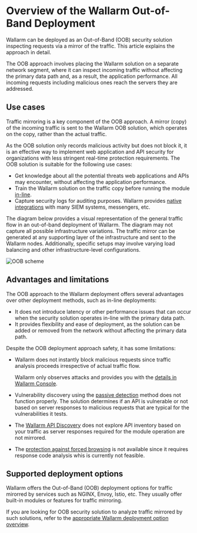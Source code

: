 # Overview of the Wallarm Out-of-Band Deployment

Wallarm can be deployed as an Out-of-Band (OOB) security solution inspecting requests via a mirror of the traffic. This article explains the approach in detail.

The OOB approach involves placing the Wallarm solution on a separate network segment, where it can inspect incoming traffic without affecting the primary data path and, as a result, the application performance. All incoming requests including malicious ones reach the servers they are addressed.

## Use cases

Traffic mirroring is a key component of the OOB approach. A mirror (copy) of the incoming traffic is sent to the Wallarm OOB solution, which operates on the copy, rather than the actual traffic.

As the OOB solution only records malicious activity but does not block it, it is an effective way to implement web application and API security for organizations with less stringent real-time protection requirements. The OOB solution is suitable for the following use cases:

* Get knowledge about all the potential threats web applications and APIs may encounter, without affecting the application performance.
* Train the Wallarm solution on the traffic copy before running the module [in-line](../inline/overview.md).
* Capture security logs for auditing purposes. Wallarm provides [native integrations](../../user-guides/settings/integrations/integrations-intro.md) with many SIEM systems, messengers, etc.

The diagram below provides a visual representation of the general traffic flow in an out-of-band deployment of Wallarm. The diagram may not capture all possible infrastructure variations. The traffic mirror can be generated at any supporting layer of the infrastructure and sent to the Wallarm nodes. Additionally, specific setups may involve varying load balancing and other infrastructure-level configurations.

![OOB scheme](../../images/waf-installation/oob/wallarm-oob-deployment-scheme.png)

## Advantages and limitations

The OOB approach to the Wallarm deployment offers several advantages over other deployment methods, such as in-line deployments:

* It does not introduce latency or other performance issues that can occur when the security solution operates in-line with the primary data path. 
* It provides flexibility and ease of deployment, as the solution can be added or removed from the network without affecting the primary data path.

Despite the OOB deployment approach safety, it has some limitations:

* Wallarm does not instantly block malicious requests since traffic analysis proceeds irrespective of actual traffic flow.

    Wallarm only observes attacks and provides you with the [details in Wallarm Console](../..//user-guides/events/analyze-attack.md).
* Vulnerability discovery using the [passive detection](../../about-wallarm/detecting-vulnerabilities.md#passive-detection) method does not function properly. The solution determines if an API is vulnerable or not based on server responses to malicious requests that are typical for the vulnerabilities it tests.
* The [Wallarm API Discovery](../../api-discovery/overview.md) does not explore API inventory based on your traffic as server responses required for the module operation are not mirrored.
* The [protection against forced browsing](../../admin-en/configuration-guides/protecting-against-bruteforce.md) is not available since it requires response code analysis whis is currently not feasible.

## Supported deployment options

Wallarm offers the Out-of-Band (OOB) deployment options for traffic mirorred by services such as NGINX, Envoy, Istio, etc. They usually offer built-in modules or features for traffic mirroring.

If you are looking for OOB security solution to analyze traffic mirrored by such solutions, refer to the [appropriate Wallarm deployment option overview](web-server-mirroring/overview.md).